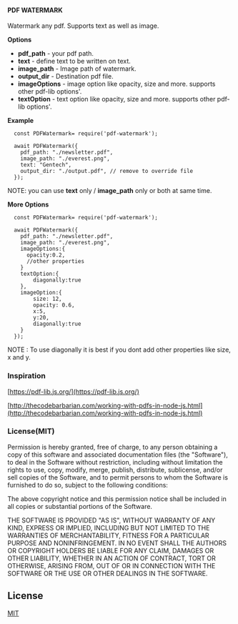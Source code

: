 #### PDF WATERMARK

Watermark any pdf. Supports text as well as image.

**Options**

- **pdf_path** - your pdf path.
- **text** - define text to be written on text.
- **image_path** - Image path of watermark.
- **output_dir** - Destination pdf file.
- **imageOptions** - image option like opacity, size and more. supports other pdf-lib options'.
- **textOption** - text option like opacity, size and more. supports other pdf-lib options'.

**Example**

```
  const PDFWatermark= require('pdf-watermark');

  await PDFWatermark({
    pdf_path: "./newsletter.pdf", 
    image_path: "./everest.png",
    text: "Gentech", 
    output_dir: "./output.pdf", // remove to override file
  });

```

NOTE: you can use **text** only / **image_path** only or both at same time.

**More Options**

```
  const PDFWatermark= require('pdf-watermark');

  await PDFWatermark({
    pdf_path: "./newsletter.pdf",
    image_path: "./everest.png",
    imageOptions:{
      opacity:0.2,
      //other properties
    }
    textOption:{
        diagonally:true
    },
    imageOption:{
        size: 12,
        opacity: 0.6,
        x:5,
        y:20,
        diagonally:true
    }
  });

```

NOTE : To use diagonally it is best if you dont add other properties like size, x and y.

### Inspiration

[https://pdf-lib.js.org/](https://pdf-lib.js.org/)

[http://thecodebarbarian.com/working-with-pdfs-in-node-js.html](http://thecodebarbarian.com/working-with-pdfs-in-node-js.html)

### License(MIT)

Permission is hereby granted, free of charge, to any person obtaining a copy of this software and associated documentation files (the "Software"), to deal in the Software without restriction, including without limitation the rights to use, copy, modify, merge, publish, distribute, sublicense, and/or sell copies of the Software, and to permit persons to whom the Software is furnished to do so, subject to the following conditions:

The above copyright notice and this permission notice shall be included in all copies or substantial portions of the Software.

THE SOFTWARE IS PROVIDED "AS IS", WITHOUT WARRANTY OF ANY KIND, EXPRESS OR IMPLIED, INCLUDING BUT NOT LIMITED TO THE WARRANTIES OF MERCHANTABILITY, FITNESS FOR A PARTICULAR PURPOSE AND NONINFRINGEMENT. IN NO EVENT SHALL THE AUTHORS OR COPYRIGHT HOLDERS BE LIABLE FOR ANY CLAIM, DAMAGES OR OTHER LIABILITY, WHETHER IN AN ACTION OF CONTRACT, TORT OR OTHERWISE, ARISING FROM, OUT OF OR IN CONNECTION WITH THE SOFTWARE OR THE USE OR OTHER DEALINGS IN THE SOFTWARE.

## License

[MIT](LICENSE.md)
